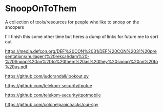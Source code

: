 # SnoopOnToThem
A collection of tools/resources for people who like to snoop on the snoopers


I'll finish this some other time but heres a dump of links for future me to sort out

https://media.defcon.org/DEF%20CON%2031/DEF%20CON%2031%20presentations/nullagent%20rekcahdam%20-%20Snoop%20on%20to%20them%20as%20they%20snoop%20on%20to%20us.pdf

https://github.com/judcrandall/lookout.py

https://github.com/telekom-security/tpotce

https://github.com/telekom-security/tpotmobile

https://github.com/colonelpanichacks/oui-spy
